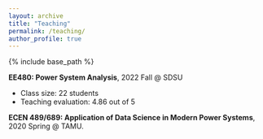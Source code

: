 ```yaml
---
layout: archive
title: "Teaching"
permalink: /teaching/
author_profile: true
---
```


{% include base_path %}


**EE480: Power System Analysis**, 2022 Fall @ SDSU
* Class size: 22 students
* Teaching evaluation: 4.86 out of 5

**ECEN 489/689: Application of Data Science in Modern Power Systems**, 2020 Spring @ TAMU.

